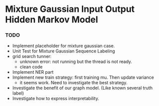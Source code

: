 # Mixture Gaussian Input Output Hidden Markov Model

### TODO
* Implement placeholder for mixture gaussian case.
* Unit Test for Mixture Gaussian Sequence Labeling
* grid search tunner:
    * unknown error: not running but the thread is not ready.
    * clean code
* Implement NER part
* Implement new train strategy: first training mu. Then update variance
    * it seems work. Need to investigate the best strategy. 
* Investigate the benefit of our graph model. (Like known several truth label)
* Investigate how to express interpretability.
